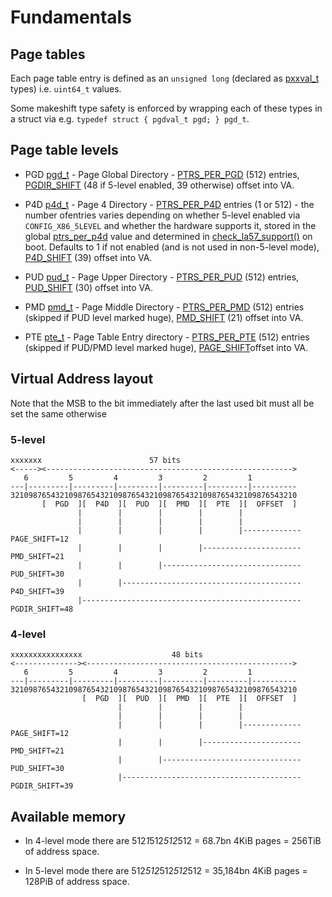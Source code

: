 # Fundamentals

## Page tables

Each page table entry is defined as an `unsigned long` (declared as
[pxxval_t][0] types) i.e. `uint64_t` values.

Some makeshift type safety is enforced by wrapping each of these types in a
struct via e.g. `typedef struct { pgdval_t pgd; } pgd_t`.

## Page table levels

* PGD [pgd_t][1] - Page Global Directory - [PTRS_PER_PGD][6] (512) entries,
  [PGDIR_SHIFT][13] (48 if 5-level enabled, 39 otherwise) offset into VA.

* P4D [p4d_t][2] - Page 4 Directory - [PTRS_PER_P4D][7] entries (1 or 512) - the
  number ofentries varies depending on whether 5-level enabled via
  `CONFIG_X86_5LEVEL` and whether the hardware supports it, stored in the global
  [ptrs_per_p4d][8] value and determined in [check_la57_support()][9] on
  boot. Defaults to 1 if not enabled (and is not used in non-5-level mode),
  [P4D_SHIFT][14] (39) offset into VA.

* PUD [pud_t][3] - Page Upper Directory - [PTRS_PER_PUD][10] (512) entries,
  [PUD_SHIFT][14] (30) offset into VA.

* PMD [pmd_t][4] - Page Middle Directory - [PTRS_PER_PMD][11] (512) entries
  (skipped if PUD level marked huge), [PMD_SHIFT][15] (21) offset into VA.

* PTE [pte_t][5] - Page Table Entry directory - [PTRS_PER_PTE][12] (512) entries
  (skipped if PUD/PMD level marked huge), [PAGE_SHIFT][16]offset into VA.

## Virtual Address layout

Note that the MSB to the bit immediately after the last used bit must all be
set the same otherwise

### 5-level

```
xxxxxxx                        57 bits
<-----><------------------------------------------------------->
   6         5         4         3         2         1
---|---------|---------|---------|---------|---------|----------
3210987654321098765432109876543210987654321098765432109876543210
       [  PGD  ][  P4D  ][  PUD  ][  PMD  ][  PTE  ][  OFFSET  ]
               |        |        |        |        |
               |        |        |        |        |
               |        |        |        |        |-------------  PAGE_SHIFT=12
               |        |        |        |----------------------   PMD_SHIFT=21
               |        |        |-------------------------------   PUD_SHIFT=30
               |        |----------------------------------------   P4D_SHIFT=39
               |------------------------------------------------- PGDIR_SHIFT=48
```

### 4-level

```
xxxxxxxxxxxxxxxx                    48 bits
<--------------><---------------------------------------------->
   6         5         4         3         2         1
---|---------|---------|---------|---------|---------|----------
3210987654321098765432109876543210987654321098765432109876543210
                [  PGD  ][  PUD  ][  PMD  ][  PTE  ][  OFFSET  ]
                        |        |        |        |
                        |        |        |        |
                        |        |        |        |-------------  PAGE_SHIFT=12
                        |        |        |----------------------   PMD_SHIFT=21
                        |        |-------------------------------   PUD_SHIFT=30
                        |---------------------------------------- PGDIR_SHIFT=39
```


## Available memory

* In 4-level mode there are 512*1*512*512*512 = 68.7bn 4KiB pages = 256TiB of address space.

* In 5-level mode there are 512*512*512*512*512 = 35,184bn 4KiB pages = 128PiB of address space.

[0]:https://github.com/torvalds/linux/blob/0fa8ee0d9ab95c9350b8b84574824d9a384a9f7d/arch/x86/include/asm/pgtable_64_types.h#L14-L19
[1]:https://github.com/torvalds/linux/blob/0fa8ee0d9ab95c9350b8b84574824d9a384a9f7d/arch/x86/include/asm/pgtable_types.h#L285
[2]:https://github.com/torvalds/linux/blob/0fa8ee0d9ab95c9350b8b84574824d9a384a9f7d/arch/x86/include/asm/pgtable_types.h#L332
[3]:https://github.com/torvalds/linux/blob/0fa8ee0d9ab95c9350b8b84574824d9a384a9f7d/arch/x86/include/asm/pgtable_types.h#L358
[4]:https://github.com/torvalds/linux/blob/0fa8ee0d9ab95c9350b8b84574824d9a384a9f7d/arch/x86/include/asm/pgtable_types.h#L384
[5]:https://github.com/torvalds/linux/blob/0fa8ee0d9ab95c9350b8b84574824d9a384a9f7d/arch/x86/include/asm/pgtable_64_types.h#L21
[6]:https://github.com/torvalds/linux/blob/0fa8ee0d9ab95c9350b8b84574824d9a384a9f7d/arch/x86/include/asm/pgtable_64_types.h#L56
[7]:https://github.com/torvalds/linux/blob/0fa8ee0d9ab95c9350b8b84574824d9a384a9f7d/arch/x86/include/asm/pgtable_64_types.h#L63
[8]:https://github.com/torvalds/linux/blob/c2e7554e1b85935d962127efa3c2a76483b0b3b6/arch/x86/kernel/head64.c#L56
[9]:https://github.com/torvalds/linux/blob/c2e7554e1b85935d962127efa3c2a76483b0b3b6/arch/x86/kernel/head64.c#L105-L122
[10]:https://github.com/torvalds/linux/blob/0fa8ee0d9ab95c9350b8b84574824d9a384a9f7d/arch/x86/include/asm/pgtable_64_types.h#L84
[11]:https://github.com/torvalds/linux/blob/0fa8ee0d9ab95c9350b8b84574824d9a384a9f7d/arch/x86/include/asm/pgtable_64_types.h#L91
[12]:https://github.com/torvalds/linux/blob/0fa8ee0d9ab95c9350b8b84574824d9a384a9f7d/arch/x86/include/asm/pgtable_64_types.h#L96
[13]:https://github.com/torvalds/linux/blob/0fa8ee0d9ab95c9350b8b84574824d9a384a9f7d/arch/x86/include/asm/pgtable_64_types.h#L55
[14]:https://github.com/torvalds/linux/blob/0fa8ee0d9ab95c9350b8b84574824d9a384a9f7d/arch/x86/include/asm/pgtable_64_types.h#L61
[15]:https://github.com/torvalds/linux/blob/0fa8ee0d9ab95c9350b8b84574824d9a384a9f7d/arch/x86/include/asm/pgtable_64_types.h#L90
[16]:https://github.com/torvalds/linux/blob/c2e7554e1b85935d962127efa3c2a76483b0b3b6/arch/x86/include/asm/page_types.h#L10

